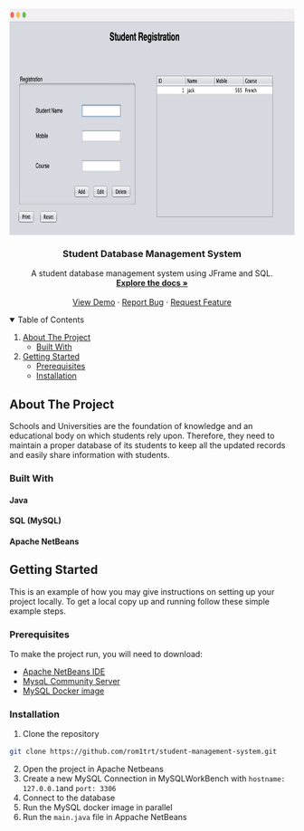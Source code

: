 <!-- PROJECT LOGO -->
<br />
<p align="center">
  <a href="https://github.com/rom1trt/student-management-system">
    <img align=top src="img.png" alt="Logo" width="750" height="400">
  </a>

  <h3 align="center">Student Database Management System</h3>

  <p align="center">
    A student database management system using JFrame and SQL.
    <br />
    <a href="https://github.com/rom1trt/student-management-system"><strong>Explore the docs »</strong></a>
    <br />
    <br />
    <a href="https://github.com/rom1trt/student-management-system">View Demo</a>
    ·
    <a href="https://github.com/rom1trt/student-management-system/issues">Report Bug</a>
    ·
    <a href="https://github.com/rom1trt/student-management-system/issues">Request Feature</a>
  </p>
</p>

<!-- TABLE OF CONTENTS -->
<details open="open">
  <summary>Table of Contents</summary>
  <ol>
    <li>
      <a href="#about-the-project">About The Project</a>
      <ul>
        <li><a href="#built-with">Built With</a></li>
      </ul>
    </li>
    <li>
      <a href="#getting-started">Getting Started</a>
      <ul>
        <li><a href="#prerequisites">Prerequisites</a></li>
        <li><a href="#installation">Installation</a></li>
      </ul>
    </li>
  </ol>
</details>



<!-- ABOUT THE PROJECT -->
## About The Project

Schools and Universities are the foundation of knowledge and an educational body on which students rely upon. Therefore, they need to maintain a proper database of its students to keep all the updated records and easily share information with students.

### Built With

#### Java
#### SQL (MySQL)
#### Apache NetBeans


<!-- GETTING STARTED -->
## Getting Started

This is an example of how you may give instructions on setting up your project locally.
To get a local copy up and running follow these simple example steps.

### Prerequisites
To make the project run, you will need to download:
* [Apache NetBeans IDE](https://netbeans.apache.org/)
* [MysqL Community Server](https://dev.mysql.com/downloads/mysql/)
* [MySQL Docker image](https://hub.docker.com/_/mysql)


### Installation

1. Clone the repository 
```sh
git clone https://github.com/rom1trt/student-management-system.git
```
2. Open the project in Apache Netbeans
3. Create a new MySQL Connection in MySQLWorkBench with `hostname: 127.0.0.1`and `port: 3306`
4. Connect to the database
5. Run the MySQL docker image in parallel
6. Run the `main.java` file in Appache NetBeans
